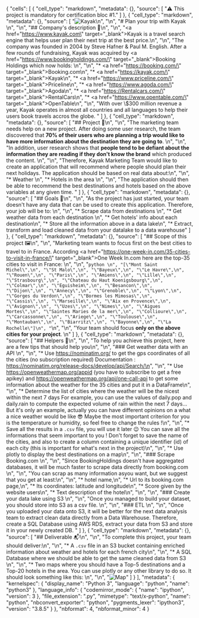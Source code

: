 {
 "cells": [
  {
   "cell_type": "markdown",
   "metadata": {},
   "source": [
    "⚠️ This project is mandatory for certification bloc #1."
   ]
  },
  {
   "cell_type": "markdown",
   "metadata": {},
   "source": [
    "![Kayak](https://seekvectorlogo.com/wp-content/uploads/2018/01/kayak-vector-logo.png)\n",
    "\n",
    "# Plan your trip with Kayak \n",
    "\n",
    "## Company's description 📇\n",
    "\n",
    "<a href=\"https://www.kayak.com\" target=\"_blank\">Kayak</a> is a travel search engine that helps user plan their next trip at the best price.\n",
    "\n",
    "The company was founded in 2004 by Steve Hafner & Paul M. English. After a few rounds of fundraising, Kayak was acquired by <a href=\"https://www.bookingholdings.com/\" target=\"_blank\">Booking Holdings</a> which now holds: \n",
    "\n",
    "* <a href=\"https://booking.com/\" target=\"_blank\">Booking.com</a>\n",
    "* <a href=\"https://kayak.com/\" target=\"_blank\">Kayak</a>\n",
    "* <a href=\"https://www.priceline.com/\" target=\"_blank\">Priceline</a>\n",
    "* <a href=\"https://www.agoda.com/\" target=\"_blank\">Agoda</a>\n",
    "* <a href=\"https://Rentalcars.com/\" target=\"_blank\">RentalCars</a>\n",
    "* <a href=\"https://www.opentable.com/\" target=\"_blank\">OpenTable</a>\n",
    "\n",
    "With over \\$300 million revenue a year, Kayak operates in almost all countries and all languages to help their users book travels accros the globe. "
   ]
  },
  {
   "cell_type": "markdown",
   "metadata": {},
   "source": [
    "## Project 🚧\n",
    "\n",
    "The marketing team needs help on a new project. After doing some user research, the team discovered that **70% of their users who are planning a trip would like to have more information about the destination they are going to**. \n",
    "\n",
    "In addition, user research shows that **people tend to be defiant about the information they are reading if they don't know the brand** which produced the content. \n",
    "\n",
    "Therefore, Kayak Marketing Team would like to create an application that will recommend where people should plan their next holidays. The application should be based on real data about:\n",
    "\n",
    "* Weather \n",
    "* Hotels in the area \n",
    "\n",
    "The application should then be able to recommend the best destinations and hotels based on the above variables at any given time. "
   ]
  },
  {
   "cell_type": "markdown",
   "metadata": {},
   "source": [
    "## Goals 🎯\n",
    "\n",
    "As the project has just started, your team doesn't have any data that can be used to create this application. Therefore, your job will be to: \n",
    "\n",
    "* Scrape data from destinations \n",
    "* Get weather data from each destination \n",
    "* Get hotels' info about each destination\n",
    "* Store all the information above in a data lake\n",
    "* Extract, transform and load cleaned data from your datalake to a data warehouse"
   ]
  },
  {
   "cell_type": "markdown",
   "metadata": {},
   "source": [
    "## Scope of this project 🖼️\n",
    "\n",
    "Marketing team wants to focus first on the best cities to travel to in France. According <a href=\"https://one-week-in.com/35-cities-to-visit-in-france/\" target=\"_blank\">One Week In.com</a> here are the top-35 cities to visit in France: \n",
    "\n",
    "```python \n",
    "[\"Mont Saint Michel\",\n",
    "\"St Malo\",\n",
    "\"Bayeux\",\n",
    "\"Le Havre\",\n",
    "\"Rouen\",\n",
    "\"Paris\",\n",
    "\"Amiens\",\n",
    "\"Lille\",\n",
    "\"Strasbourg\",\n",
    "\"Chateau du Haut Koenigsbourg\",\n",
    "\"Colmar\",\n",
    "\"Eguisheim\",\n",
    "\"Besancon\",\n",
    "\"Dijon\",\n",
    "\"Annecy\",\n",
    "\"Grenoble\",\n",
    "\"Lyon\",\n",
    "\"Gorges du Verdon\",\n",
    "\"Bormes les Mimosas\",\n",
    "\"Cassis\",\n",
    "\"Marseille\",\n",
    "\"Aix en Provence\",\n",
    "\"Avignon\",\n",
    "\"Uzes\",\n",
    "\"Nimes\",\n",
    "\"Aigues Mortes\",\n",
    "\"Saintes Maries de la mer\",\n",
    "\"Collioure\",\n",
    "\"Carcassonne\",\n",
    "\"Ariege\",\n",
    "\"Toulouse\",\n",
    "\"Montauban\",\n",
    "\"Biarritz\",\n",
    "\"Bayonne\",\n",
    "\"La Rochelle\"]\n",
    "```\n",
    "\n",
    "Your team should focus **only on the above cities for your project**. \n"
   ]
  },
  {
   "cell_type": "markdown",
   "metadata": {},
   "source": [
    "## Helpers 🦮\n",
    "\n",
    "To help you achieve this project, here are a few tips that should help you\n",
    "\n",
    "### Get weather data with an API \n",
    "\n",
    "*   Use https://nominatim.org/ to get the gps coordinates of all the cities (no subscription required) Documentation : https://nominatim.org/release-docs/develop/api/Search/\n",
    "\n",
    "*   Use https://openweathermap.org/appid (you have to subscribe to get a free apikey) and https://openweathermap.org/api/one-call-api to get some information about the weather for the 35 cities and put it in a DataFrame\n",
    "\n",
    "*   Determine the list of cities where the weather will be the nicest within the next 7 days For example, you can use the values of daily.pop and daily.rain to compute the expected volume of rain within the next 7 days... But it's only an example, actually you can have different opinions on a what a nice weather would be like 😎 Maybe the most important criterion for you is the temperature or humidity, so feel free to change the rules !\n",
    "\n",
    "*   Save all the results in a `.csv` file, you will use it later 😉 You can save all the informations that seem important to you ! Don't forget to save the name of the cities, and also to create a column containing a unique identifier (id) of each city (this is important for what's next in the project)\n",
    "\n",
    "*   Use plotly to display the best destinations on a map\n",
    "\n",
    "### Scrape Booking.com \n",
    "\n",
    "Since BookingHoldings doesn't have aggregated databases, it will be much faster to scrape data directly from booking.com \n",
    "\n",
    "You can scrap as many information asyou want, but we suggest that you get at least:\n",
    "\n",
    "*   hotel name,\n",
    "*   Url to its booking.com page,\n",
    "*   Its coordinates: latitude and longitude\n",
    "*   Score given by the website users\n",
    "*   Text description of the hotel\n",
    "\n",
    "\n",
    "### Create your data lake using S3 \n",
    "\n",
    "Once you managed to build your dataset, you should store into S3 as a csv file. \n",
    "\n",
    "### ETL \n",
    "\n",
    "Once you uploaded your data onto S3, it will be better for the next data analysis team to extract clean data directly from a Data Warehouse. Therefore, create a SQL Database using AWS RDS, extract your data from S3 and store it in your newly created DB. "
   ]
  },
  {
   "cell_type": "markdown",
   "metadata": {},
   "source": [
    "## Deliverable 📬\n",
    "\n",
    "To complete this project, your team should deliver:\n",
    "\n",
    "* A `.csv` file in an S3 bucket containing enriched information about weather and hotels for each french city\n",
    "\n",
    "* A SQL Database where we should be able to get the same cleaned data from S3 \n",
    "\n",
    "* Two maps where you should have a Top-5 destinations and a Top-20 hotels in the area. You can use plotly or any other library to do so. It should look something like this: \n",
    "\n",
    "![Map](https://full-stack-assets.s3.eu-west-3.amazonaws.com/images/Kayak_best_destination_project.png)"
   ]
  }
 ],
 "metadata": {
  "kernelspec": {
   "display_name": "Python 3",
   "language": "python",
   "name": "python3"
  },
  "language_info": {
   "codemirror_mode": {
    "name": "ipython",
    "version": 3
   },
   "file_extension": ".py",
   "mimetype": "text/x-python",
   "name": "python",
   "nbconvert_exporter": "python",
   "pygments_lexer": "ipython3",
   "version": "3.8.5"
  }
 },
 "nbformat": 4,
 "nbformat_minor": 4
}
